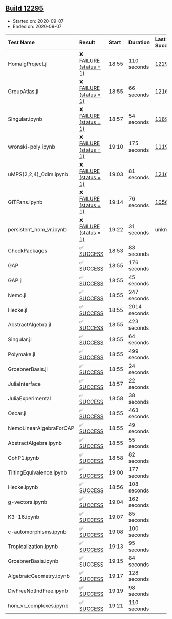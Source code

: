 ## [Build 12295](https://oscarci.mathematik.uni-kl.de/job/oscar/12295/)

* Started on: 2020-09-07
* Ended on: 2020-09-07

| Test Name    | Result | Start | Duration | Last Success | First Failure |
|:-------------|:-------|:------|:---------|:-------------|:--------------|
| HomalgProject.jl | ❌ [FAILURE (status = 1)](https://oscarci.mathematik.uni-kl.de/job/oscar/12295/artifact/logs/build-12295/HomalgProject.jl.log) | 18:55 | 110 seconds | [12292](https://oscarci.mathematik.uni-kl.de/job/oscar/12292/) | [12293](https://oscarci.mathematik.uni-kl.de/job/oscar/12293/) |
| GroupAtlas.jl | ❌ [FAILURE (status = 1)](https://oscarci.mathematik.uni-kl.de/job/oscar/12295/artifact/logs/build-12295/GroupAtlas.jl.log) | 18:55 | 66 seconds | [12167](https://oscarci.mathematik.uni-kl.de/job/oscar/12167/) | [12168](https://oscarci.mathematik.uni-kl.de/job/oscar/12168/) |
| Singular.ipynb | ❌ [FAILURE (status = 1)](https://oscarci.mathematik.uni-kl.de/job/oscar/12295/artifact/logs/build-12295/Singular.ipynb.log) | 18:57 | 54 seconds | [11893](https://oscarci.mathematik.uni-kl.de/job/oscar/11893/) | [11894](https://oscarci.mathematik.uni-kl.de/job/oscar/11894/) |
| wronski-poly.ipynb | ❌ [FAILURE (status = 1)](https://oscarci.mathematik.uni-kl.de/job/oscar/12295/artifact/logs/build-12295/wronski-poly.ipynb.log) | 19:10 | 175 seconds | [11192](https://oscarci.mathematik.uni-kl.de/job/oscar/11192/) | [11193](https://oscarci.mathematik.uni-kl.de/job/oscar/11193/) |
| uMPS(2,2,4)_0dim.ipynb | ❌ [FAILURE (status = 1)](https://oscarci.mathematik.uni-kl.de/job/oscar/12295/artifact/logs/build-12295/uMPS-2-2-4-_0dim.ipynb.log) | 19:03 | 81 seconds | [12167](https://oscarci.mathematik.uni-kl.de/job/oscar/12167/) | [12168](https://oscarci.mathematik.uni-kl.de/job/oscar/12168/) |
| GITFans.ipynb | ❌ [FAILURE (status = 1)](https://oscarci.mathematik.uni-kl.de/job/oscar/12295/artifact/logs/build-12295/GITFans.ipynb.log) | 19:14 | 76 seconds | [10566](https://oscarci.mathematik.uni-kl.de/job/oscar/10566/) | [10567](https://oscarci.mathematik.uni-kl.de/job/oscar/10567/) |
| persistent_hom_vr.ipynb | ❌ [FAILURE (status = 1)](https://oscarci.mathematik.uni-kl.de/job/oscar/12295/artifact/logs/build-12295/persistent_hom_vr.ipynb.log) | 19:22 | 31 seconds | unknown | unknown |
| CheckPackages | ✅ [SUCCESS](https://oscarci.mathematik.uni-kl.de/job/oscar/12295/artifact/logs/build-12295/CheckPackages.log) | 18:53 | 83 seconds |  |  |
| GAP | ✅ [SUCCESS](https://oscarci.mathematik.uni-kl.de/job/oscar/12295/artifact/logs/build-12295/GAP.log) | 18:55 | 176 seconds |  |  |
| GAP.jl | ✅ [SUCCESS](https://oscarci.mathematik.uni-kl.de/job/oscar/12295/artifact/logs/build-12295/GAP.jl.log) | 18:55 | 45 seconds |  |  |
| Nemo.jl | ✅ [SUCCESS](https://oscarci.mathematik.uni-kl.de/job/oscar/12295/artifact/logs/build-12295/Nemo.jl.log) | 18:55 | 247 seconds |  |  |
| Hecke.jl | ✅ [SUCCESS](https://oscarci.mathematik.uni-kl.de/job/oscar/12295/artifact/logs/build-12295/Hecke.jl.log) | 18:55 | 2014 seconds |  |  |
| AbstractAlgebra.jl | ✅ [SUCCESS](https://oscarci.mathematik.uni-kl.de/job/oscar/12295/artifact/logs/build-12295/AbstractAlgebra.jl.log) | 18:55 | 423 seconds |  |  |
| Singular.jl | ✅ [SUCCESS](https://oscarci.mathematik.uni-kl.de/job/oscar/12295/artifact/logs/build-12295/Singular.jl.log) | 18:55 | 64 seconds |  |  |
| Polymake.jl | ✅ [SUCCESS](https://oscarci.mathematik.uni-kl.de/job/oscar/12295/artifact/logs/build-12295/Polymake.jl.log) | 18:55 | 499 seconds |  |  |
| GroebnerBasis.jl | ✅ [SUCCESS](https://oscarci.mathematik.uni-kl.de/job/oscar/12295/artifact/logs/build-12295/GroebnerBasis.jl.log) | 18:55 | 24 seconds |  |  |
| JuliaInterface | ✅ [SUCCESS](https://oscarci.mathematik.uni-kl.de/job/oscar/12295/artifact/logs/build-12295/JuliaInterface.log) | 18:57 | 22 seconds |  |  |
| JuliaExperimental | ✅ [SUCCESS](https://oscarci.mathematik.uni-kl.de/job/oscar/12295/artifact/logs/build-12295/JuliaExperimental.log) | 18:58 | 38 seconds |  |  |
| Oscar.jl | ✅ [SUCCESS](https://oscarci.mathematik.uni-kl.de/job/oscar/12295/artifact/logs/build-12295/Oscar.jl.log) | 18:55 | 463 seconds |  |  |
| NemoLinearAlgebraForCAP | ✅ [SUCCESS](https://oscarci.mathematik.uni-kl.de/job/oscar/12295/artifact/logs/build-12295/NemoLinearAlgebraForCAP.log) | 18:55 | 49 seconds |  |  |
| AbstractAlgebra.ipynb | ✅ [SUCCESS](https://oscarci.mathematik.uni-kl.de/job/oscar/12295/artifact/logs/build-12295/AbstractAlgebra.ipynb.log) | 18:55 | 55 seconds |  |  |
| CohP1.ipynb | ✅ [SUCCESS](https://oscarci.mathematik.uni-kl.de/job/oscar/12295/artifact/logs/build-12295/CohP1.ipynb.log) | 18:58 | 82 seconds |  |  |
| TiltingEquivalence.ipynb | ✅ [SUCCESS](https://oscarci.mathematik.uni-kl.de/job/oscar/12295/artifact/logs/build-12295/TiltingEquivalence.ipynb.log) | 19:00 | 177 seconds |  |  |
| Hecke.ipynb | ✅ [SUCCESS](https://oscarci.mathematik.uni-kl.de/job/oscar/12295/artifact/logs/build-12295/Hecke.ipynb.log) | 18:56 | 108 seconds |  |  |
| g-vectors.ipynb | ✅ [SUCCESS](https://oscarci.mathematik.uni-kl.de/job/oscar/12295/artifact/logs/build-12295/g-vectors.ipynb.log) | 19:04 | 162 seconds |  |  |
| K3-16.ipynb | ✅ [SUCCESS](https://oscarci.mathematik.uni-kl.de/job/oscar/12295/artifact/logs/build-12295/K3-16.ipynb.log) | 19:07 | 85 seconds |  |  |
| c-automorphisms.ipynb | ✅ [SUCCESS](https://oscarci.mathematik.uni-kl.de/job/oscar/12295/artifact/logs/build-12295/c-automorphisms.ipynb.log) | 19:08 | 100 seconds |  |  |
| Tropicalization.ipynb | ✅ [SUCCESS](https://oscarci.mathematik.uni-kl.de/job/oscar/12295/artifact/logs/build-12295/Tropicalization.ipynb.log) | 19:13 | 95 seconds |  |  |
| GroebnerBasis.ipynb | ✅ [SUCCESS](https://oscarci.mathematik.uni-kl.de/job/oscar/12295/artifact/logs/build-12295/GroebnerBasis.ipynb.log) | 19:15 | 84 seconds |  |  |
| AlgebraicGeometry.ipynb | ✅ [SUCCESS](https://oscarci.mathematik.uni-kl.de/job/oscar/12295/artifact/logs/build-12295/AlgebraicGeometry.ipynb.log) | 19:17 | 128 seconds |  |  |
| DivFreeNotIndFree.ipynb | ✅ [SUCCESS](https://oscarci.mathematik.uni-kl.de/job/oscar/12295/artifact/logs/build-12295/DivFreeNotIndFree.ipynb.log) | 19:19 | 98 seconds |  |  |
| hom_vr_complexes.ipynb | ✅ [SUCCESS](https://oscarci.mathematik.uni-kl.de/job/oscar/12295/artifact/logs/build-12295/hom_vr_complexes.ipynb.log) | 19:21 | 110 seconds |  |  |
